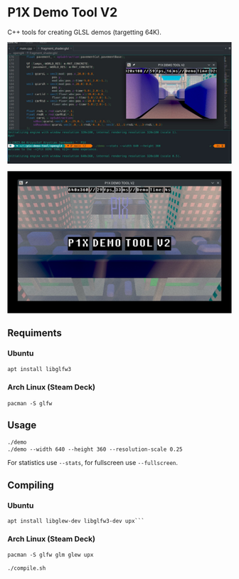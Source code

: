 # P1X Demo Tool V2

C++ tools for creating GLSL demos (targetting 64K).

![Development Screenshot](screen1.jpg)

![Demo Screenshot](screen2.jpg)

## Requiments

### Ubuntu
```apt install libglfw3```

### Arch Linux (Steam Deck)
```pacman -S glfw```

## Usage

```
./demo
./demo --width 640 --height 360 --resolution-scale 0.25
```

For statistics use ```--stats```, for fullscreen use ```--fullscreen```.

## Compiling

### Ubuntu
```
apt install libglew-dev libglfw3-dev upx```
```

### Arch Linux (Steam Deck)
```pacman -S glfw glm glew upx```

```
./compile.sh
```
